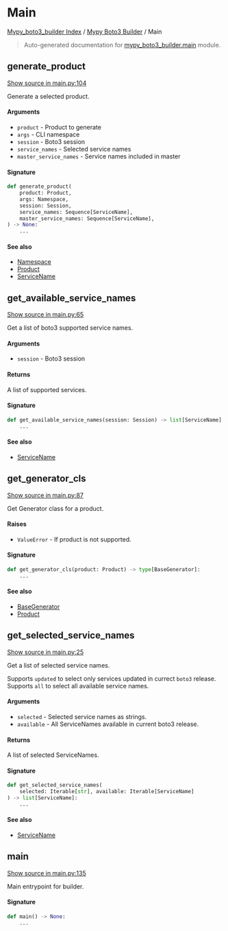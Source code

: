 # Main

[Mypy_boto3_builder Index](../README.md#mypy_boto3_builder-index) /
[Mypy Boto3 Builder](./index.md#mypy-boto3-builder) /
Main

> Auto-generated documentation for [mypy_boto3_builder.main](https://github.com/youtype/mypy_boto3_builder/blob/main/mypy_boto3_builder/main.py) module.

## generate_product

[Show source in main.py:104](https://github.com/youtype/mypy_boto3_builder/blob/main/mypy_boto3_builder/main.py#L104)

Generate a selected product.

#### Arguments

- `product` - Product to generate
- `args` - CLI namespace
- `session` - Boto3 session
- `service_names` - Selected service names
- `master_service_names` - Service names included in master

#### Signature

```python
def generate_product(
    product: Product,
    args: Namespace,
    session: Session,
    service_names: Sequence[ServiceName],
    master_service_names: Sequence[ServiceName],
) -> None:
    ...
```

#### See also

- [Namespace](./cli_parser.md#namespace)
- [Product](./constants.md#product)
- [ServiceName](./service_name.md#servicename)



## get_available_service_names

[Show source in main.py:65](https://github.com/youtype/mypy_boto3_builder/blob/main/mypy_boto3_builder/main.py#L65)

Get a list of boto3 supported service names.

#### Arguments

- `session` - Boto3 session

#### Returns

A list of supported services.

#### Signature

```python
def get_available_service_names(session: Session) -> list[ServiceName]:
    ...
```

#### See also

- [ServiceName](./service_name.md#servicename)



## get_generator_cls

[Show source in main.py:87](https://github.com/youtype/mypy_boto3_builder/blob/main/mypy_boto3_builder/main.py#L87)

Get Generator class for a product.

#### Raises

- `ValueError` - If product is not supported.

#### Signature

```python
def get_generator_cls(product: Product) -> type[BaseGenerator]:
    ...
```

#### See also

- [BaseGenerator](generators/base_generator.md#basegenerator)
- [Product](./constants.md#product)



## get_selected_service_names

[Show source in main.py:25](https://github.com/youtype/mypy_boto3_builder/blob/main/mypy_boto3_builder/main.py#L25)

Get a list of selected service names.

Supports `updated` to select only services updated in currect `boto3` release.
Supports `all` to select all available service names.

#### Arguments

- `selected` - Selected service names as strings.
- `available` - All ServiceNames available in current boto3 release.

#### Returns

A list of selected ServiceNames.

#### Signature

```python
def get_selected_service_names(
    selected: Iterable[str], available: Iterable[ServiceName]
) -> list[ServiceName]:
    ...
```

#### See also

- [ServiceName](./service_name.md#servicename)



## main

[Show source in main.py:135](https://github.com/youtype/mypy_boto3_builder/blob/main/mypy_boto3_builder/main.py#L135)

Main entrypoint for builder.

#### Signature

```python
def main() -> None:
    ...
```



